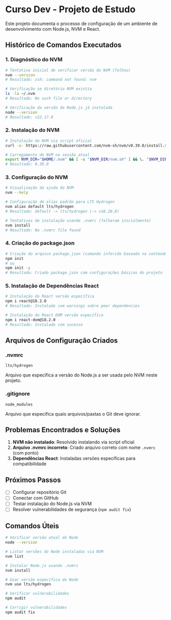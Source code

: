 # Curso Dev - Projeto de Estudo

Este projeto documenta o processo de configuração de um ambiente de desenvolvimento com Node.js, NVM e React.

## Histórico de Comandos Executados

### 1. Diagnóstico do NVM
```bash
# Tentativa inicial de verificar versão do NVM (falhou)
nvm --version
# Resultado: zsh: command not found: nvm

# Verificação se diretório NVM existia
ls -la ~/.nvm
# Resultado: No such file or directory

# Verificação da versão do Node.js já instalada
node --version
# Resultado: v22.17.0
```

### 2. Instalação do NVM
```bash
# Instalação do NVM via script oficial
curl -o- https://raw.githubusercontent.com/nvm-sh/nvm/v0.39.0/install.sh | bash

# Carregamento do NVM na sessão atual
export NVM_DIR="$HOME/.nvm" && [ -s "$NVM_DIR/nvm.sh" ] && \. "$NVM_DIR/nvm.sh" && nvm --version
# Resultado: 0.39.0
```

### 3. Configuração do NVM
```bash
# Visualização da ajuda do NVM
nvm --help

# Configuração do alias padrão para LTS Hydrogen
nvm alias default lts/hydrogen
# Resultado: default -> lts/hydrogen (-> v18.20.8)

# Tentativas de instalação usando .nvmrc (falharam inicialmente)
nvm install
# Resultado: No .nvmrc file found
```

### 4. Criação do package.json
```bash
# Criação do arquivo package.json (comando inferido baseado no conteúdo)
npm init
# ou
npm init -y
# Resultado: Criado package.json com configurações básicas do projeto
```

### 5. Instalação de Dependências React
```bash
# Instalação do React versão específica
npm i react@18.2.0
# Resultado: Instalado com warnings sobre peer dependencies

# Instalação do React DOM versão específica
npm i react-dom@18.2.0
# Resultado: Instalado com sucesso
```

## Arquivos de Configuração Criados

### .nvmrc
```
lts/hydrogen
```
Arquivo que especifica a versão do Node.js a ser usada pelo NVM neste projeto.

### .gitignore
```
node_modules
```
Arquivo que especifica quais arquivos/pastas o Git deve ignorar.

## Problemas Encontrados e Soluções

1. **NVM não instalado**: Resolvido instalando via script oficial
2. **Arquivo .nvmrc incorreto**: Criado arquivo correto com nome `.nvmrc` (com ponto)
3. **Dependências React**: Instaladas versões específicas para compatibilidade

## Próximos Passos

- [ ] Configurar repositório Git
- [ ] Conectar com GitHub
- [ ] Testar instalação do Node.js via NVM
- [ ] Resolver vulnerabilidades de segurança (`npm audit fix`)

## Comandos Úteis

```bash
# Verificar versão atual do Node
node --version

# Listar versões do Node instaladas via NVM
nvm list

# Instalar Node.js usando .nvmrc
nvm install

# Usar versão específica do Node
nvm use lts/hydrogen

# Verificar vulnerabilidades
npm audit

# Corrigir vulnerabilidades
npm audit fix
```